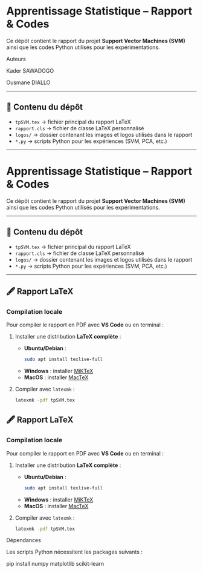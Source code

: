 
# Apprentissage Statistique – Rapport & Codes

Ce dépôt contient le rapport du projet **Support Vector Machines (SVM)** ainsi que les codes Python utilisés pour les expérimentations.


Auteurs

Kader SAWADOGO

Ousmane DIALLO


---

## 📂 Contenu du dépôt
- `tpSVM.tex` → fichier principal du rapport LaTeX  
- `rapport.cls` → fichier de classe LaTeX personnalisé  
- `logos/` → dossier contenant les images et logos utilisés dans le rapport  
- `*.py` → scripts Python pour les expériences (SVM, PCA, etc.)  

---
# Apprentissage Statistique – Rapport & Codes

Ce dépôt contient le rapport du projet **Support Vector Machines (SVM)** ainsi que les codes Python utilisés pour les expérimentations.

---

## 📂 Contenu du dépôt
- `tpSVM.tex` → fichier principal du rapport LaTeX  
- `rapport.cls` → fichier de classe LaTeX personnalisé  
- `logos/` → dossier contenant les images et logos utilisés dans le rapport  
- `*.py` → scripts Python pour les expériences (SVM, PCA, etc.)  

---

## 🖋️ Rapport LaTeX

### Compilation locale
Pour compiler le rapport en PDF avec **VS Code** ou en terminal :

1. Installer une distribution **LaTeX complète** :
   - **Ubuntu/Debian** :  
     ```bash
     sudo apt install texlive-full
     ```
   - **Windows** : installer [MiKTeX](https://miktex.org/download)  
   - **MacOS** : installer [MacTeX](https://tug.org/mactex/)  

2. Compiler avec `latexmk` :  
   ```bash
   latexmk -pdf tpSVM.tex

## 🖋️ Rapport LaTeX

### Compilation locale
Pour compiler le rapport en PDF avec **VS Code** ou en terminal :

1. Installer une distribution **LaTeX complète** :
   - **Ubuntu/Debian** :  
     ```bash
     sudo apt install texlive-full
     ```
   - **Windows** : installer [MiKTeX](https://miktex.org/download)  
   - **MacOS** : installer [MacTeX](https://tug.org/mactex/)  

2. Compiler avec `latexmk` :  
   ```bash
   latexmk -pdf tpSVM.tex


Dépendances

Les scripts Python nécessitent les packages suivants :


pip install numpy matplotlib scikit-learn


